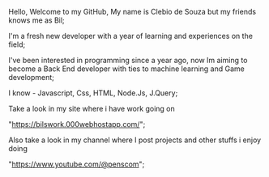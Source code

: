 Hello,
Welcome to my GitHub,
My name is Clebio de Souza but my friends knows me as Bil;

I'm a fresh new developer with a year of learning and experiences on the field;

I've been interested in programming since a year ago, now Im aiming to become a Back End developer with ties to machine learning and Game development;

I know - Javascript, Css, HTML, Node.Js, J.Query;

Take a look in my site where i have work going on

"https://bilswork.000webhostapp.com/";

Also take a look in my channel where I post projects and other stuffs i enjoy doing

"https://www.youtube.com/@penscom";

<!---
Bil000/Bil000 is a ✨ special ✨ repository because its `README.md` (this file) appears on your GitHub profile.
You can click the Preview link to take a look at your changes.
--->
